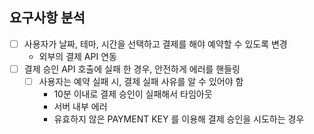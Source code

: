 ## 요구사항 분석

- [ ] 사용자가 날짜, 테마, 시간을 선택하고 결제를 해야 예약할 수 있도록 변경
    - 외부의 결제 API 연동
- [ ] 결제 승인 API 호출에 실패 한 경우, 안전하게 에러를 핸들링
    - [ ] 사용자는 예약 실패 시, 결제 실패 사유를 알 수 있어야 함
        - 10분 이내로 결제 승인이 실패해서 타임아웃
        - 서버 내부 에러
        - 유효하지 않은 PAYMENT KEY 를 이용해 결제 승인을 시도하는 경우
